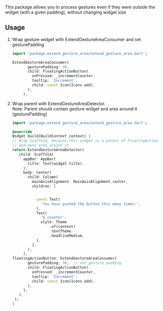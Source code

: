 This package allows you to process gestures even if they were outside the widget (with a given padding),
without changing widget size

## Usage
1. Wrap gesture widget with ExtendGestureAreaConsumer and set gesturePadding
   ```dart
   import 'package:extend_gesture_area/extend_gesture_area.dart';
   
   ExtendGestureAreaConsumer(
          gesturePadding: 30,
          child: FloatingActionButton(
            onPressed: _incrementCounter,
            tooltip: 'Increment',
            child: const Icon(Icons.add),
          ),
        ),
   ```
2. Wrap parent with ExtendGestureAreaDetector.   
Note: Parent should contain gesture widget and area around it (gesturePadding)

   ```dart
   import 'package:extend_gesture_area/extend_gesture_area.dart';

   @override
   Widget build(BuildContext context) {
   // Wrap Scaffold, because this widget is a parent of FloatingActionButton
   // and owns area around it
   return ExtendGestureAreaDetector(
      child: Scaffold(
        appBar: AppBar(
          title: Text(widget.title),
        ),
        body: Center(
          child: Column(
            mainAxisAlignment: MainAxisAlignment.center,
            children: [


              const Text(
                'You have pushed the button this many times:',
              ),
              Text(
                '$_counter',
                style: Theme
                    .of(context)
                    .textTheme
                    .headlineMedium,
              ),
            ],
          ),
        ),
   floatingActionButton: ExtendGestureAreaConsumer(
          gesturePadding: 30,  // set gesture padding
          child: FloatingActionButton(
            onPressed: _incrementCounter,
            tooltip: 'Increment',
            child: const Icon(Icons.add),
          ),
        ),
      ),
    );
   }
   ```
